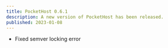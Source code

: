 ```yaml
---
title: PocketHost 0.6.1
description: A new version of PocketHost has been released.
published: 2023-01-08
---
```


- Fixed semver locking error
